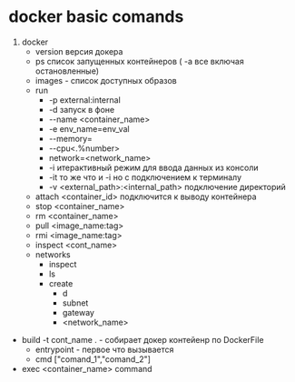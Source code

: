 # docker basic comands
1. docker
   - version  версия докера
   - ps список запущенных контейнеров ( -a все включая остановленные)
   - images - список доступных образов
   - run
     - -p external:internal
     - -d запуск в фоне
     - --name <container_name>
     - -e env_name=env_val
     - --memory=<memory>
     - --cpu<.%number>
     - network=<network_name>
     - -i итерактивный режим для ввода данных из консоли
     - -it то же что и -i но с подключением к терминалу
     - -v <external_path>:<internal_path> подключение директорий
   - attach <container_id> подключится к выводу контейнера
   - stop <container_name>
   - rm <container_name>
   - pull <image_name:tag>
   - rmi <image_name:tag>
   - inspect <cont_name>
   - networks
     - inspect
     - ls
     - create
       - d
       - subnet
       - gateway
       - <network_name>
  - build -t cont_name . - собирает докер контейенр по DockerFile
    - entrypoint - первое что вызывается
    - cmd ["comand_1","comand_2"] 
  - exec <container_name> command
